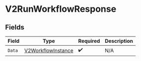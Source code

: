 # V2RunWorkflowResponse


## Fields

| Field                                                               | Type                                                                | Required                                                            | Description                                                         |
| ------------------------------------------------------------------- | ------------------------------------------------------------------- | ------------------------------------------------------------------- | ------------------------------------------------------------------- |
| `Data`                                                              | [V2WorkflowInstance](../../Models/Components/V2WorkflowInstance.md) | :heavy_check_mark:                                                  | N/A                                                                 |